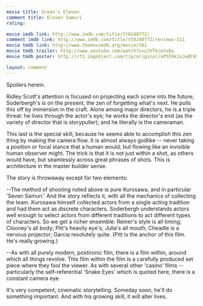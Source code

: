 ```yaml
---
movie title: Ocean's Eleven
comment title: Eleven Samuri
rating: 

movie imdb link: http://www.imdb.com/title/tt0240772/
comment imdb link: http://www.imdb.com/title/tt0240772/reviews-111
movie tmdb link: http://www.themoviedb.org/movie/161
movie tmdb trailer: http://www.youtube.com/watch?v=u7VTkceSsEw
movie tmdb poster: http://cf2.imgobject.com/t/p/original/xPtFbk1sJwQY4X0jVO3TnBjlExT.jpg

layout: comment
---
```


Spoilers herein.

Ridley Scott's attention is focused on projecting each scene into the future; Soderbergh's is on the present, the zen of forgetting what's next. He pulls this off by immersion in the craft. Alone among major directors, he is a triple threat: he lives through the actor's eye; he works the director's end (as the variety of director that is storypuller); and he literally is the cameraman.

This last is the special skill, because he seems able to accomplish this zen thing by making the camera flow. It is almost always godlike -- never taking a position or focal stance that a human would; but flowing like an invisible human observer might. The trick is that it is not just within a shot, as others would have, but seamlessly across great phrases of shots. This is architecture in the master builder sense.

The story is throwaway except for two elements:

--The method of shooting noted above is pure Kurosawa, and in particular 'Seven Samuri.' And the story reflects it, with all the mechanics of collecting the team. Kurosawa himself collected actors from a single acting tradition and had them act as discrete characters. Soderbergh understands actors well enough to select actors from different traditions to act different types of characters. So we get a richer ensemble: Reiner's style is all timing; Clooney's all body; Pitt's heavily eye's; Julia's all mouth; Cheadle is a nervous projector; Garcia resolutely quite. (Pitt is the anchor of this film. He's really growing.)

--As with all purely modern, postironic film, there is a film within, around which all things revolve. This film within the film is a carefully produced set piece where they fool the viewer. As with several other 'casino' films -- particularly the self-referential 'Snake Eyes' which is quoted here, there is a constant camera eye.

It's very competent, cinematic storytelling. Someday soon, he'll do something important. And with his growing skill, it will alter lives.
